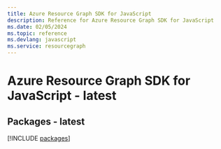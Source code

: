 ```yaml
---
title: Azure Resource Graph SDK for JavaScript
description: Reference for Azure Resource Graph SDK for JavaScript
ms.date: 02/05/2024
ms.topic: reference
ms.devlang: javascript
ms.service: resourcegraph
---
```

# Azure Resource Graph SDK for JavaScript - latest
## Packages - latest
[!INCLUDE [packages](resource-graph-index.md)]